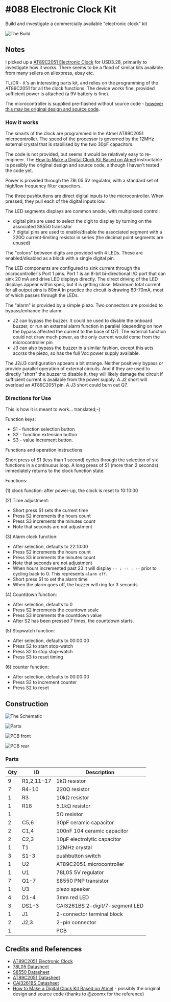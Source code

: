 # #088 Electronic Clock Kit

Build and investigate a commercially available "electronic clock" kit

![The Build](./assets/ElectronicClockKit_build.jpg?raw=true)

## Notes

I picked up a [AT89C2051 Electronic Clock](https://www.aliexpress.com/item/1Pcs-New-DIY-Kits-AT89C2051-Electronic-Clock-Suite-Electronic-Parts-Components/2045978940.html) for USD3.28, primarily to investigate how it works. There seems to be a flood of similar kits available from many sellers on aliexpress, ebay etc.

TL/DR - it's an interesting parts kit, and relies on the programming of the AT89C2051 for all the clock functions.
The device works fine, provided sufficient power is attached (a 9V battery is fine).

The microcontroller is supplied pre-flashed without source code -
[however this may be original design and source code](https://www.instructables.com/id/How-to-make-a-digital-clock-kit-based-on-Atmel/).

### How it works

The smarts of the clock are programmed in the Atmel AT89C2051 microcontroller.
The speed of the processor is governed by the 12MHz external crystal that is stabilised by the two 30pF capacitors.

The code is not provided, but seems it would be relatively easy to re-engineer.
The [How to Make a Digital Clock Kit Based on Atmel](https://www.instructables.com/id/How-to-make-a-digital-clock-kit-based-on-Atmel/) instructable
is possibly the original design and source code, although I haven't tested the code yet.

Power is provided through the 78L05 5V regulator, with a standard set of high/low frequency filter capacitors.

The three pushbuttons are direct digital inputs to the microcontroller. When pressed, they pull each of the digital inputs low.

The LED segments displays are common anode, with multiplexed control:
* digital pins are used to select the digit to display by turning on the associated S8550 transistor
* 7 digital pins are used to enable/disable the associated segment with a 220Ω current-limiting resistor in series (the decimal point segments are unused)

The "colons" between digits are provided with 4 LEDs. These are enabled/disabled as a block with a single digital pin.

The LED components are configured to sink current through the microcontroller's Port 1 pins.
Port 1 is an 8-bit bi-directional I/O port that can sink 20 mA and drive LED displays directly.
The direct driving of the LED displays appear within spec, but it is getting close. Maximum total current for all output pins is 80mA
In practice the circuit is drawing 60-70mA, most of which passes through the LEDs.

The "alarm" is provided by a simple piezo. Two connectors are provided to bypass/enhance the alarm:
* J2 can bypass the buzzer. It could be used to disable the onboard buzzer, or run an external alarm function in parallel (depending on how the bypass affected the current to the base of Q7). The external function could not draw much power, as the only current would come from the microcontroller pin
* J3 can also bypass the buzzer in a similar fashion, except this acts acorss the piezo, so has the full Vcc power supply available.

The J2/J3 configuration appears a bit strange. Neither positively bypass or provide parallel operation of external circuits.
And if they are used to directly "short" the buzzer to disable it, they will likely damage the circuit if sufficient current is available from the power supply.
A J2 short will overload an AT89C2051 pin. A J3 short could burn out Q7.

### Directions for Use
This is how it is meant to work... translated;-)

Function keys:
* S1 - function selection button
* S2 - function extension button
* S3 - value increment button.

Functions and operation instructions:

Short press of S1 (less than 1 second) cycles through the selection of six functions in a continuous loop.
A long press of S1 (more than 2 seconds) immediately returns to the clock function state.

Functions:

(1) clock function: after power-up, the clock is reset to 10:10:00

(2) Time adjustment:
* Short press S1 sets the current time
* Press S2 increments the hours count
* Press S3 increments the minutes count
* Note that seconds are not adjustment

(3) Alarm clock function:
* After selection, defaults to 22:10:00
* Press S2 increments the hours count
* Press S3 increments the minutes count
* Note that seconds are not adjustment
* When hours incremented past 23 it will display `-- : -- : --` prior to cycling back to 0. This represents `alarm off`.
* Short press S1 to set the alarm time
* When the alarm goes off, the buzzer will ring for 3 seconds

(4) Countdown function:
* After selection, defaults to 0
* Press S2 increments the countown scale
* Press S3 increments the countdown value
* After S2 has been pressed 7 times, the countdown starts.

(5) Stopwatch function:
* After selection, defaults to 00:00:00
* Press S2 to start stop-watch
* Press S2 to stop stop-watch
* Press S3 to reset timing

(6) counter function:
* After selection, defaults to 00:00:00
* Press S2 to increment counter
* Press S2 to reset

## Construction

![The Schematic](./assets/ElectronicClockKit_schematic.jpg?raw=true)

![Parts](./assets/ElectronicClockKit_parts.jpg?raw=true)

![PCB front](./assets/ElectronicClockKit_pcb_front.jpg?raw=true)

![PCB rear](./assets/ElectronicClockKit_pcb_back.jpg?raw=true)

### Parts

| Qty | ID         | Description                     |
|-----|------------|---------------------------------|
|   9 | R1,2,11-17 | 1kΩ resistor                    |
|   7 | R4-10      | 220Ω resistor                   |
|   1 | R3         | 10kΩ resistor                   |
|   1 | R18        | 5.1kΩ resistor                  |
|   1 |            | 5Ω resistor                     |
|   2 | C5,6       | 30pF ceramic capacitor          |
|   2 | C1,4       | 100nF 104 ceramic capacitor     |
|   2 | C2,3       | 10μF electrolytic capacitor     |
|   1 | T1         | 12MHz crystal                   |
|   3 | S1-3       | pushbutton switch               |
|   1 | U2         | AT89C2051 microcontroller       |
|   1 | U1         | 78L05 5V regulator              |
|   7 | Q1-7       | S8550 PNP transistor            |
|   1 | U3         | piezo speaker                   |
|   4 | D1-4       | 3mm red LED                     |
|   3 | DS1-3      | CAI3261BS 2-digit/7-segment LED |
|   1 | J1         | 2-connector terminal block      |
|   2 | J2,3       | 2-pin connector                 |
|   1 |            | PCB                             |

## Credits and References

* [AT89C2051 Electronic Clock](https://www.aliexpress.com/item/1Pcs-New-DIY-Kits-AT89C2051-Electronic-Clock-Suite-Electronic-Parts-Components/2045978940.html)
* [78L05 Datasheet](https://www.futurlec.com/Linear/78L05.shtml)
* [S8550 Datasheet](http://www.unisonic.com.tw/datasheet/S8550.pdf)
* [AT89C2051 Datasheet](https://www.futurlec.com/Atmel/AT89C2051.shtml)
* [CAI3261BS Datasheet](http://datasheet.sparkgo.com.br/LD3361BS.pdf)
* [How to Make a Digital Clock Kit Based on Atmel](https://www.instructables.com/id/How-to-make-a-digital-clock-kit-based-on-Atmel/) - possibly the original design and source code (thanks to @zoomx for the reference)
